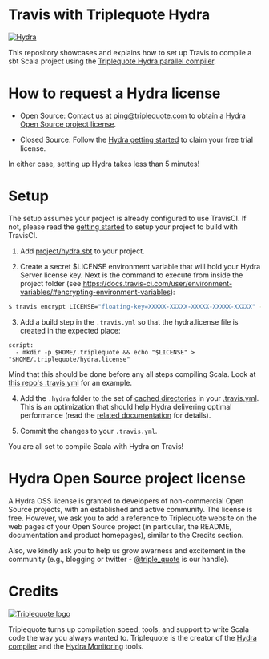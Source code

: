 # Travis with Triplequote Hydra
[![Hydra](https://img.shields.io/badge/%22%22%22%7CHydra-4%20cpus-brightgreen.svg)](https://www.triplequote.com/hydra)

This repository showcases and explains how to set up Travis to compile a sbt Scala project using the [Triplequote Hydra parallel compiler](https://triplequote.com/).

# How to request a Hydra license

* Open Source: Contact us at [ping@triplequote.com](mailto:ping@triplequote.com) to obtain a [Hydra Open Source project license](#hydra-open-source-project-license).

* Closed Source: Follow the [Hydra getting started](https://triplequote.com/hydra/trial) to claim your free trial license.

In either case, setting up Hydra takes less than 5 minutes!

# Setup

The setup assumes your project is already configured to use TravisCI. If not, please read the [getting started](https://docs.travis-ci.com/user/tutorial/) to setup your project to build with TravisCI.

1. Add [project/hydra.sbt](https://github.com/triplequote/travis-with-hydra/blob/master/project/hydra.sbt) to your project.

2. Create a secret $LICENSE environment variable that will hold your Hydra Server license key. Next is the command to execute from inside the project folder (see https://docs.travis-ci.com/user/environment-variables/#encrypting-environment-variables):

```bash 
$ travis encrypt LICENSE="floating-key=XXXXX-XXXXX-XXXXX-XXXXX-XXXXX" --add env.matrix
```

3. Add a build step in the `.travis.yml` so that the hydra.license file is created in the expected place:

```
script:
  - mkdir -p $HOME/.triplequote && echo "$LICENSE" > "$HOME/.triplequote/hydra.license"
```

Mind that this should be done before any all steps compiling Scala. Look at [this repo's .travis.yml](https://github.com/triplequote/travis-with-hydra/blob/master/.travis.yml) for an example.

4. Add the `.hydra` folder to the set of [cached directories](https://docs.travis-ci.com/user/caching/) in your [.travis.yml](https://github.com/triplequote/travis-with-hydra/blob/master/.travis.yml). This is an optimization that should help Hydra delivering optimal performance (read the [related documentation](https://docs.triplequote.com/user-guide/#the-hydra-directory) for details).

5. Commit the changes to your `.travis.yml`.

You are all set to compile Scala with Hydra on Travis!

# Hydra Open Source project license
A Hydra OSS license is granted to developers of non-commercial Open Source projects, with an established and active community. The license is free. However, we ask you to add a reference to Triplequote website on the web pages of your Open Source project (in particular, the README, documentation and product homepages), similar to the Credits section.

Also, we kindly ask you to help us grow awarness and excitement in the community (e.g., blogging or twitter - [@triple_quote](https://twitter.com/triple_quote) is our handle).

# Credits

[![Triplequote logo](https://www.triplequote.com/img/logo-web.png)](https://www.triplequote.com)

Triplequote turns up compilation speed, tools, and support to write Scala code the way you always wanted to. Triplequote is the creator of the [Hydra compiler](https://www.triplequote.com/hydra/) and the [Hydra Monitoring](https://www.triplequote.com/hydra/monitoring/) tools.

